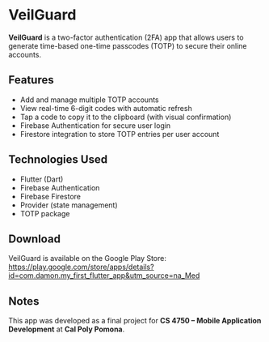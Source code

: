 # VeilGuard

**VeilGuard** is a two-factor authentication (2FA) app that allows users to generate time-based one-time passcodes (TOTP) to secure their online accounts.

## Features

- Add and manage multiple TOTP accounts
- View real-time 6-digit codes with automatic refresh
- Tap a code to copy it to the clipboard (with visual confirmation)
- Firebase Authentication for secure user login
- Firestore integration to store TOTP entries per user account

## Technologies Used

- Flutter (Dart)
- Firebase Authentication
- Firebase Firestore
- Provider (state management)
- TOTP package

## Download

VeilGuard is available on the Google Play Store:
https://play.google.com/store/apps/details?id=com.damon.my_first_flutter_app&utm_source=na_Med

## Notes

This app was developed as a final project for **CS 4750 – Mobile Application Development** at **Cal Poly Pomona**.